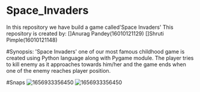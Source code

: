 # Space_Invaders
In this repository we have build a game called'Space Invaders'
This repository is created by: 
[]Anurag Pandey(16010121129)
[]Shruti Pimple(16010121148)

#Synopsis:
'Space Invaders' one of our most famous childhood game is created using Python language along with Pygame module.
The player tries to kill enemy as it approaches towards him/her and the game ends when one of the enemy reaches player position.

#Snaps
![1656933356450](https://user-images.githubusercontent.com/108535343/177144582-6754825e-b3e3-4806-a37c-88f3a883b1c9.png)
![1656933356450](https://user-images.githubusercontent.com/108535343/177144730-522cb368-f9b4-4c4e-91b6-1c6af168463e.png)



